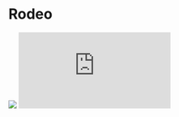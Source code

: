 # Rodeo

![](https://raw.githubusercontent.com/yhat/rodeo/native/marketing/img/screenshot-plot-entire-screen.png)
[![image](https://ga-beacon.appspot.com/UA-46996803-1/rodeo/README.md)](https://github.com/yhat/rodeo)
